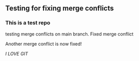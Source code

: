 ## Testing for fixing merge conflicts
### This is a test repo

testing merge conflicts on main branch.
Fixed merge conflict

Another merge conflict is now fixed!

_I LOVE GIT_
